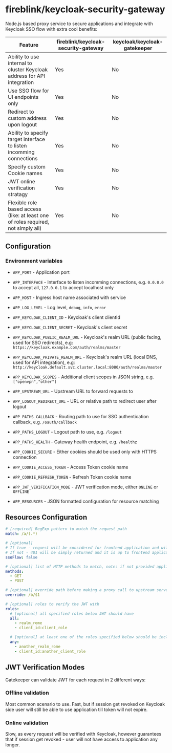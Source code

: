 # fireblink/keycloak-security-gateway

Node.js based proxy service to secure applications and integrate with Keycloak SSO flow with extra cool benefits:

| Feature                                                                           | fireblink/keycloak-security-gateway | keycloak/keycloak-gatekeeper |
| --------------------------------------------------------------------------------- | ----------------------------------- | ---------------------------- |
| Ability to use internal to cluster Keycloak address for API integration           | Yes                                 | No                           |
| Use SSO flow for UI endpoints only                                                | Yes                                 | No                           |
| Redirect to custom address upon logout                                            | Yes                                 | No                           |
| Ability to specify target interface to listen incomming connections               | Yes                                 | No                           |
| Specify custom Cookie names                                                       | Yes                                 | No                           |
| JWT online verification stratagy                                                  | Yes                                 | No                           |
| Flexible role based access (like: at least one of roles required, not simply all) | Yes                                 | No                           |

## Configuration

### Environment variables

- `APP_PORT` - Application port
- `APP_INTERFACE` - Interface to listen incomming connections, e.g. `0.0.0.0` to accept all, `127.0.0.1` to accept localhost only
- `APP_HOST` - Ingress host name associated with service
- `APP_LOG_LEVEL` - Log level, `debug`, `info`, `error`

- `APP_KEYCLOAK_CLIENT_ID` - Keycloak's client clientId
- `APP_KEYCLOAK_CLIENT_SECRET` - Keycloak's client secret
- `APP_KEYCLOAK_PUBLIC_REALM_URL` - Keycloak's realm URL (public facing, used for SSO redirects), e.g: `https://keycloak.example.com/auth/realms/master`
- `APP_KEYCLOAK_PRIVATE_REALM_URL` - Keycloak's realm URL (local DNS, used for API integration), e.g: `http://keycloak.default.svc.cluster.local:8080/auth/realms/master`
- `APP_KEYCLOAK_SCOPES` - Additional client scopes in JSON string, e.g. `["openvpn","other"]`

- `APP_UPSTREAM_URL` - Upstream URL to forward requests to
- `APP_LOGOUT_REDIRECT_URL` - URL or relative path to redirect user after logout

- `APP_PATHS_CALLBACK` - Routing path to use for SSO authentication callback, e.g. `/oauth/callback`
- `APP_PATHS_LOGOUT` - Logout path to use, e.g. `/logout`
- `APP_PATHS_HEALTH` - Gateway health endpoint, e.g. `/healthz`

- `APP_COOKIE_SECURE` - Either cookies should be used only with HTTPS connection
- `APP_COOKIE_ACCESS_TOKEN` - Access Token cookie name
- `APP_COOKIE_REFRESH_TOKEN` - Refresh Token cookie name

- `APP_JWT_VERIFICATION_MODE` - JWT verification mode, either `ONLINE` or `OFFLINE`
- `APP_RESOURCES` - JSON formatted configuration for resource matching

## Resources Configuration

```yaml
# [required] RegExp pattern to match the request path
match: /a/(.*)

# [optional]
# If true - request will be considered for frontend application and will cause SSO flow to trigger
# If not - 401 will be simply returned and it is up to frontend application to reload page
ssoFlow: false

# [optional] list of HTTP methods to match, note: if not provided application will match all methods
methods:
  - GET
  - POST

# [optional] override path before making a proxy call to upstream server
override: /b/$1

# [optional] roles to verify the JWT with
roles:
  # [optional] all specified roles below JWT should have
  all:
    - realm_rome
    - client_id:client_role

  # [optional] at least one of the roles specified below should be inclued in JWT
  any:
    - another_realm_rome
    - client_id:another_client_role
```

## JWT Verification Modes

Gatekeeper can validate JWT for each request in 2 different ways:

### Offline validation

Most common scenario to use. Fast, but if session get revoked on Keycloak side user will still be able to use application till token will not expire.

### Online validation

Slow, as every request will be verified with Keycloak, however guarantees that if session get revoked - user will not have access to application any longer.
